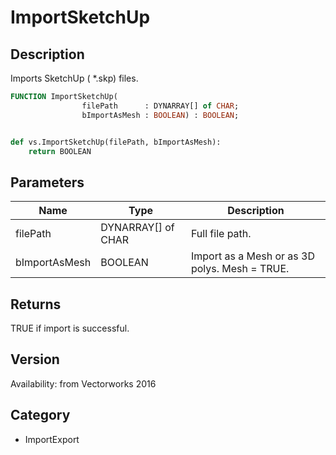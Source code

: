 # ImportSketchUp

## Description
Imports SketchUp ( *.skp)  files.

```pascal
FUNCTION ImportSketchUp(
				filePath      : DYNARRAY[] of CHAR;
				bImportAsMesh : BOOLEAN) : BOOLEAN;
```

```python

def vs.ImportSketchUp(filePath, bImportAsMesh):
    return BOOLEAN
```

## Parameters
|Name|Type|Description|
|---|---|---|
|filePath|DYNARRAY[] of CHAR|Full file path.|
|bImportAsMesh|BOOLEAN|Import as a Mesh or as 3D polys. Mesh = TRUE.|

## Returns
TRUE if import is successful.

## Version
Availability: from Vectorworks 2016
## Category
* ImportExport

